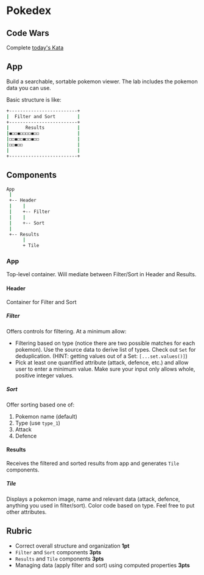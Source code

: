 Pokedex
===

## Code Wars

Complete [today's Kata](https://www.codewars.com/kata/insert-dashes) 

## App

Build a searchable, sortable pokemon viewer. The lab includes the pokemon data you can use.

Basic structure is like:

```sh
+-------------------------+
|  Filter and Sort        |
+-------------------------+
|      Results            |
|◼️◻️◻️◼️◻️◻️◻️◻️◼️◻️◻️              |
|◻️◻️◼️◻️◻️◼️◻️◻️◼️◻️◻️              |
|◻️◻️◼️◻️◻️                    |
|                         |
+-------------------------+
```

## Components

```sh
App
 |
 +-- Header
 |    |
 |    +-- Filter
 |    |
 |    +-- Sort
 |
 +-- Results
      |
      + Tile
```

### App

Top-level container. Will mediate between Filter/Sort in Header and Results.

#### Header

Container for Filter and Sort

##### Filter

Offers controls for filtering. At a minimum allow:

* Filtering based on type (notice there are two possible matches for each pokemon). Use the source data to derive list of types. Check out `Set` for deduplication. (HINT: getting values out of a Set: `[...set.values()]`)
* Pick at least one quantified attribute (attack, defence, etc.) and allow user to enter a minimum value. Make sure your input only allows whole, positive integer values.

##### Sort

Offer sorting based one of:

1. Pokemon name (default)
1. Type (use `type_1`)
1. Attack
1. Defence

#### Results

Receives the filtered and sorted results from app and generates `Tile` components.

##### Tile

Displays a pokemon image, name and relevant data (attack, defence, anything you used in filter/sort). Color code based on type. Feel free to put other attributes.

## Rubric

* Correct overall structure and organization **1pt**
* `Filter` and `Sort` components **3pts**
* `Results` and `Tile` components **3pts**
* Managing data (apply filter and sort) using computed properties **3pts**
